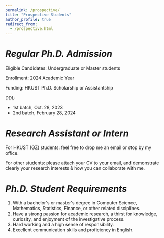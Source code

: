 ```yaml
---
permalink: /prospective/
title: "Prospective Students"
author_profile: true
redirect_from: 
  - /prospective.html
---
```





*Regular Ph.D. Admission*
======

Eligible Candidates: Undergraduate or Master students

Enrollment: 2024 Academic Year

Funding: HKUST Ph.D. Scholarship or Assistantship

DDL: 
  * 1st batch, Oct. 28, 2023
  * 2nd batch, February 28, 2024








*Research Assistant or Intern*
======

For HKUST (GZ) students: feel free to drop me an email or stop by my office.

For other students: please attach your CV to your email, and demonstrate clearly your research interests & how you can collaborate with me.








*Ph.D. Student Requirements*
======

1. With a bachelor's or master's degree in Computer Science, Mathematics, Statistics, Finance, or other related disciplines.
2. Have a strong passion for academic research, a thirst for knowledge, curiosity, and enjoyment of the investigative process.
3. Hard working and a high sense of responsibility.
4. Excellent communication skills and proficiency in English.
